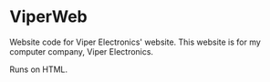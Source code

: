 # ViperWeb
Website code for Viper Electronics' website.
This website is for my computer company,
Viper Electronics.

Runs on HTML.

